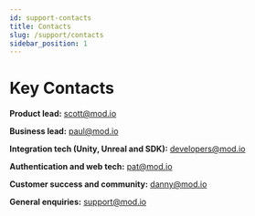 ```yaml
---
id: support-contacts
title: Contacts
slug: /support/contacts
sidebar_position: 1
---
```


# Key Contacts

**Product lead:** scott@mod.io

**Business lead:** paul@mod.io

**Integration tech (Unity, Unreal and SDK):** developers@mod.io

**Authentication and web tech:** pat@mod.io

**Customer success and community:** danny@mod.io

**General enquiries:** support@mod.io